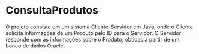 # ConsultaProdutos
O projeto consiste em um sistema Cliente-Servidor em Java, onde o Cliente solicita informações de um Produto pelo ID para o Servidor. O Servidor responde com as informações sobre o Produto, obtidas a partir de um banco de dados Oracle.

